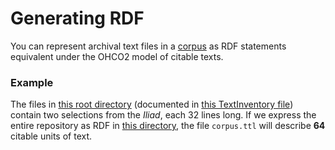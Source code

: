 # Generating RDF #

You can represent archival text files in a [corpus](../corpus/Corpus.html) as RDF statements equivalent under the OHCO2 model of citable texts. 


### Example ###


The files in <a href="../../../specs/data/archive1/xml/" concordion:set="#archive = setHref(#HREF)">this root directory</a> (documented in 
 <a href="../../../specs/data/archive1/testinventory.xml" concordion:set="#ti = setHref(#HREF)">this TextInventory file</a>) contain two selections from the *Iliad*, each 32 lines long.   If we express the entire repository as RDF in  <a href="../../../tabulated" concordion:set="#tabdir = setHref(#HREF)">this directory</a>, the file `corpus.ttl` will describe <strong concordion:assertEquals="shouldCountTtlContentLines(#ti,#archive,#tabdir)">64</strong> citable units of text.



